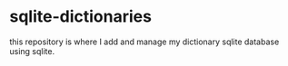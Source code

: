 # sqlite-dictionaries
 this repository is where I add and manage my dictionary sqlite database using sqlite.
